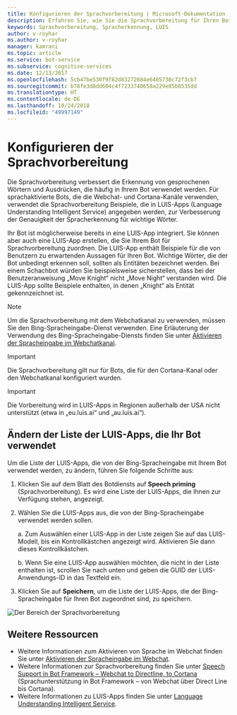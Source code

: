 ```yaml
---
title: Konfigurieren der Sprachvorbereitung | Microsoft-Dokumentation
description: Erfahren Sie, wie Sie die Sprachvorbereitung für Ihren Botdienst über das Azure-Portal konfigurieren.
keywords: Sprachvorbereitung, Spracherkennung, LUIS
author: v-royhar
ms.author: v-royhar
manager: kamrani
ms.topic: article
ms.service: bot-service
ms.subservice: cognitive-services
ms.date: 12/13/2017
ms.openlocfilehash: 5cb47be530f9f82d83272684e6405730c72f3cb7
ms.sourcegitcommit: b78fe3d8dd604c4f7233740658a229e85b8535dd
ms.translationtype: HT
ms.contentlocale: de-DE
ms.lasthandoff: 10/24/2018
ms.locfileid: "49997149"
---
```

# <a name="configure-speech-priming"></a>Konfigurieren der Sprachvorbereitung

Die Sprachvorbereitung verbessert die Erkennung von gesprochenen Wörtern und Ausdrücken, die häufig in Ihrem Bot verwendet werden. Für sprachaktivierte Bots, die die Webchat- und Cortana-Kanäle verwenden, verwendet die Sprachvorbereitung Beispiele, die in LUIS-Apps (Language Understanding Intelligent Service) angegeben werden, zur Verbesserung der Genauigkeit der Spracherkennung für wichtige Wörter.

Ihr Bot ist möglicherweise bereits in eine LUIS-App integriert. Sie können aber auch eine LUIS-App erstellen, die Sie Ihrem Bot für Sprachvorbereitung zuordnen. Die LUIS-App enthält Beispiele für die von Benutzern zu erwartenden Aussagen für Ihren Bot. Wichtige Wörter, die der Bot unbedingt erkennen soll, sollten als Entitäten bezeichnet werden. Bei einem Schachbot würden Sie beispielsweise sicherstellen, dass bei der Benutzeranweisung „Move Knight“ nicht „Move Night“ verstanden wird. Die LUIS-App sollte Beispiele enthalten, in denen „Knight“ als Entität gekennzeichnet ist.

> [!NOTE]
> Um die Sprachvorbereitung mit dem Webchatkanal zu verwenden, müssen Sie den Bing-Spracheingabe-Dienst verwenden. Eine Erläuterung der Verwendung des Bing-Spracheingabe-Diensts finden Sie unter [Aktivieren der Spracheingabe im Webchatkanal](~/bot-service-channel-connect-webchat-speech.md).

> [!IMPORTANT]
> Die Sprachvorbereitung gilt nur für Bots, die für den Cortana-Kanal oder den Webchatkanal konfiguriert wurden.

> [!IMPORTANT]
> Die Vorbereitung wird in LUIS-Apps in Regionen außerhalb der USA nicht unterstützt (etwa in „eu.luis.ai“ und „au.luis.ai“).

## <a name="change-the-list-of-luis-apps-your-bot-uses"></a>Ändern der Liste der LUIS-Apps, die Ihr Bot verwendet

Um die Liste der LUIS-Apps, die von der Bing-Spracheingabe mit Ihrem Bot verwendet werden, zu ändern, führen Sie folgende Schritte aus:

1. Klicken Sie auf dem Blatt des Botdiensts auf **Speech priming** (Sprachvorbereitung). Es wird eine Liste der LUIS-Apps, die Ihnen zur Verfügung stehen, angezeigt.
2. Wählen Sie die LUIS-Apps aus, die von der Bing-Spracheingabe verwendet werden sollen.
 
    a. Zum Auswählen einer LUIS-App in der Liste zeigen Sie auf das LUIS-Modell, bis ein Kontrollkästchen angezeigt wird. Aktivieren Sie dann dieses Kontrollkästchen.
     
    b. Wenn Sie eine LUIS-App auswählen möchten, die nicht in der Liste enthalten ist, scrollen Sie nach unten und geben die GUID der LUIS-Anwendungs-ID in das Textfeld ein.
     
3. Klicken Sie auf **Speichern**, um die Liste der LUIS-Apps, die der Bing-Spracheingabe für Ihren Bot zugeordnet sind, zu speichern.

![Der Bereich der Sprachvorbereitung](~/media/bot-service-manage-speech-priming/speech-priming.png)

## <a name="additional-resources"></a>Weitere Ressourcen

- Weitere Informationen zum Aktivieren von Sprache im Webchat finden Sie unter [Aktivieren der Spracheingabe im Webchat](~/bot-service-channel-connect-webchat-speech.md).
- Weitere Informationen zur Sprachvorbereitung finden Sie unter [Speech Support in Bot Framework – Webchat to Directline, to Cortana](https://blog.botframework.com/2017/06/26/Speech-To-Text/) (Sprachunterstützung in Bot Framework – von Webchat über Direct Line bis Cortana).
- Weitere Informationen zu LUIS-Apps finden Sie unter [Language Understanding Intelligent Service](https://www.luis.ai).
